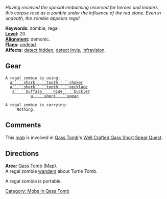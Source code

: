 *Having received the special embalming reserved for heroes and leaders,
this corpse rose as a zombie under the influence of the red stone. Even
in undeath, the zombie appears regal.*

**Keywords:** zombie, regal.  
**[Level](Level "wikilink"):** 20.  
**[Alignment](Alignment "wikilink"):** demonic.  
**[Flags](:Category:_Mob_Types "wikilink"):**
[undead](Undead_Mobs "wikilink").  
**Affects:** [detect hidden](Detect_Hidden "wikilink"), [detect
invis](Detect_Invis "wikilink"),
[infravision](Infravision "wikilink").  

## Gear

`A regal zombie is using:`  
<worn around neck>`  `[`a`` ``shark`` ``tooth`` ``choker`](Shark_Tooth_Choker "wikilink")  
<worn around neck>`  `[`a`` ``shark`` ``tooth`` ``necklace`](Shark_Tooth_Necklace "wikilink")  
<held in offhand>`   `[`a`` ``buffalo`` ``hide`` ``buckler`](Buffalo_Hide_Buckler "wikilink")  
<wielded>`           `[`a`` ``short`` ``spear`](Short_Spear_(Qass) "wikilink")

`A regal zombie is carrying:`  
`     Nothing.`

## Comments

This [mob](:Category:_Mobs "wikilink") is involved in [Qass
Tomb](:Category:_Qass_Tomb "wikilink")'s [Well Crafted Qass Short Spear
Quest](Well_Crafted_Qass_Short_Spear_Quest "wikilink").

## Directions

**[Area](:Category:_Areas "wikilink"):** [Qass
Tomb](:Category:_Qass_Tomb "wikilink")
([Map](Qass_Tomb_Map "wikilink")).  
A regal zombie [wanders](Wandering_Mobs "wikilink") about Turtle Tomb.

A regal zombie is portable.

[Category: Mobs In Qass Tomb](Category:_Mobs_In_Qass_Tomb "wikilink")
